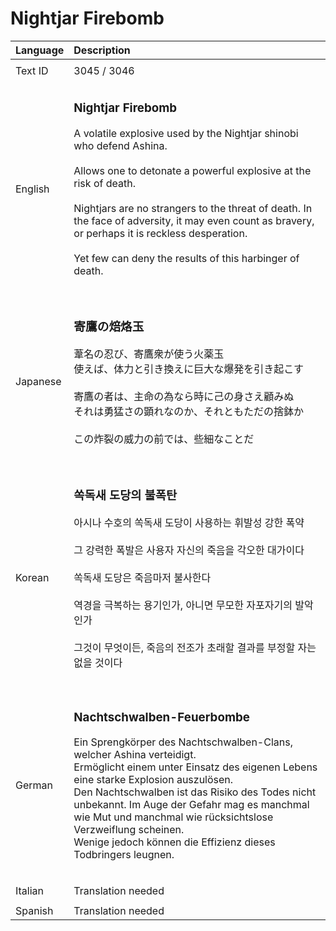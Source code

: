 # Nightjar Firebomb

| Language | Description |
| :------- | :---------- |
|||
| Text ID | 3045 / 3046 |
|||
| English | <h3>**Nightjar Firebomb**</h3>A volatile explosive used by the Nightjar shinobi who defend Ashina.<br><br>Allows one to detonate a powerful explosive at the risk of death.<br><br>Nightjars are no strangers to the threat of death. In the face of adversity, it may even count as bravery, or perhaps it is reckless desperation.<br><br>Yet few can deny the results of this harbinger of death.<h3> |
|||
| Japanese | <h3>**寄鷹の焙烙玉**</h3>葦名の忍び、寄鷹衆が使う火薬玉<br>使えば、体力と引き換えに巨大な爆発を引き起こす<br><br>寄鷹の者は、主命の為なら時に己の身さえ顧みぬ<br>それは勇猛さの顕れなのか、それともただの捨鉢か<br><br>この炸裂の威力の前では、些細なことだ<h3> |
|||
| Korean | <h3>**쏙독새 도당의 불폭탄**</h3>아시나 수호의 쏙독새 도당이 사용하는 휘발성 강한 폭약<br><br>그 강력한 폭발은 사용자 자신의 죽음을 각오한 대가이다<br><br>쏙독새 도당은 죽음마저 불사한다<br><br>역경을 극복하는 용기인가, 아니면 무모한 자포자기의 발악인가<br><br>그것이 무엇이든, 죽음의 전조가 초래할 결과를 부정할 자는 없을 것이다<h3> |
|||
| German | <h3>Nachtschwalben-Feuerbombe</h3>Ein Sprengkörper des Nachtschwalben-Clans, welcher Ashina verteidigt.<br>Ermöglicht einem unter Einsatz des eigenen Lebens eine starke Explosion auszulösen.<br>Den Nachtschwalben ist das Risiko des Todes nicht unbekannt. Im Auge der Gefahr mag es manchmal wie Mut und manchmal wie rücksichtslose Verzweiflung scheinen.<br>Wenige jedoch können die Effizienz dieses Todbringers leugnen.<h3> |
|||
| Italian | Translation needed |
|||
| Spanish | Translation needed |
